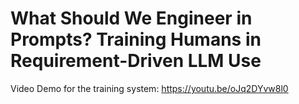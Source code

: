 # What Should We Engineer in Prompts? Training Humans in Requirement-Driven LLM Use

Video Demo for the training system: https://youtu.be/oJq2DYvw8l0

